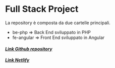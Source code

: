 <h1>Full Stack Project</h1>

<p>La repository è composta da due cartelle principali.</p>

- be-php        => Back End sviluppato in PHP
- fe-angular    => Front End sviluppato in Angular


<a href="https://github.com/albinaAS93/FullStackProject"><h5>Link Github repository<h5></a>
<a href=""><h5>Link Netlify<h5></a>